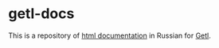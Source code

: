# getl-docs
This is a repository of [html documentation](https://ascrus.github.io/getl-docs/) in Russian for [Getl](https://github.com/ascrus/getl).
